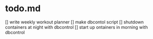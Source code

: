 # todo.md
[] write weekly workout planner
[] make dbcontol script
[] shutdown containers at night with dbcontrol
[] start up ontainers in morning with dbcontrol
